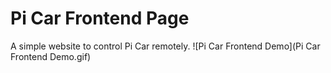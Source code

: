 # Pi Car Frontend Page
A simple website to control Pi Car remotely.
![Pi Car Frontend Demo](Pi Car Frontend Demo.gif)